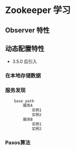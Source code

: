 # Zookeeper 学习

## Observer 特性

## 动态配置特性

* 3.5.0 后引入

### 在本地存储数据

### 服务发现

```bash
    base path
        服务A
            实例1
            实例2
        服务B
            实例1
            实例2
```

### Paxos算法

